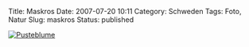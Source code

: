 Title: Maskros
Date: 2007-07-20 10:11
Category: Schweden
Tags: Foto, Natur
Slug: maskros
Status: published

[![Pusteblume](/pic/pusteblume_s.jpg "Pusteblume")](/pic/pusteblume_l.jpg)

